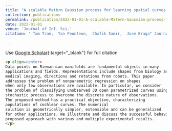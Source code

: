 ```yaml
---
title: "A scalable Matèrn Gaussian process for learning spatial curves distributions"
collection: publications
permalink: /publication/2022-01-01-A-scalable-Matern-Gaussian-process-for-learning-spatial-curves-distributions
date: 2022-01-01
venue: 'Journal of Inf. Sci.'
citation: ' Tam Tran,  Yan Feunteun,  Chafik Samir,  José Braga" Journal of Inf. Sci., 2022.'

---
```


Use [Google Scholar](https://scholar.google.com/scholar?q=A+scalable+Mat&#x27;ern+Gaussian+process+for+learning+spatial+curves+distributions){:target="_blank"} for full citation

```markdown
<p align=center> 
Data points on Riemannian manifolds are fundamental objects in many
applications and fields. Representations include shapes from biology and
medical imaging, directions and rotations from robots. This paper
addresses the problem of nonparametric regression on shapes 
when only few observations are available. In particular, we consider
the problem of classifying unobserved 3D open parametrized curves using a continuous
stochastic process to overcome the discrete nature of observations.
The proposed method has a practical objective, characterizing
populations of cochlear curves. The numerical
solution is geometrically simpler, extensible and can be generalized
for other applications. We illustrate and discuss the successful behavior of the
proposed approach with various and multiple experimental results.
</p>
```